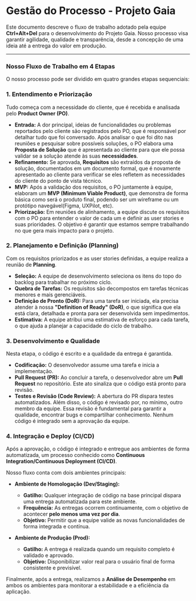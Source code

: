 # Gestão do Processo - Projeto Gaia

Este documento descreve o fluxo de trabalho adotado pela equipe **Ctrl+Alt+Del** para o desenvolvimento do Projeto Gaia. Nosso processo visa garantir agilidade, qualidade e transparência, desde a concepção de uma ideia até a entrega do valor em produção.

---

### Nosso Fluxo de Trabalho em 4 Etapas

O nosso processo pode ser dividido em quatro grandes etapas sequenciais:

### 1. Entendimento e Priorização

Tudo começa com a necessidade do cliente, que é recebida e analisada pelo **Product Owner (PO)**.

* **Entrada:** A dor principal, ideias de funcionalidades ou problemas reportados pelo cliente são registrados pelo PO, que é responsável por detalhar tudo que foi conversado. Após analisar o que foi dito nas reuniões e pesquisar sobre possíveis soluções, o PO elabora uma **Proposta de Solução** que é apresentada ao cliente para que ele possa validar se a solução atende às suas **necessidades**.
* **Refinamento:** Se aprovada, **Requisitos** são extraídos da proposta de solução, documentados em um documento formal, que é novamente apresentado ao cliente para verificar se eles refletem as necessidades do cliente do ponto de vista técnico.
* **MVP:** Após a validação dos requisitos, o PO juntamente à equipe, elaboram um **MVP (Minimum Viable Product)**, que demonstra de forma básica como será o produto final, podendo ser um wireframe ou um protótipo navegável(Figma, UXPilot, etc).
* **Priorização:** Em reuniões de alinhamento, a equipe discute os requisitos com o PO para entender o valor de cada um e definir as user stories e suas prioridades. O objetivo é garantir que estamos sempre trabalhando no que gera mais impacto para o projeto.

### 2. Planejamento e Definição (Planning)

Com os requisitos priorizados e as user stories definidas, a equipe realiza a reunião de **Planning**.

* **Seleção:** A equipe de desenvolvimento seleciona os itens do topo do backlog para trabalhar no próximo ciclo.
* **Quebra de Tarefas:** Os requisitos são decompostos em tarefas técnicas menores e mais gerenciáveis.
* **Definição de Pronto (DoR):** Para uma tarefa ser iniciada, ela precisa atender à nossa **"Definition of Ready" (DoR)**, o que significa que ela está clara, detalhada e pronta para ser desenvolvida sem impedimentos.
* **Estimativa:** A equipe atribui uma estimativa de esforço para cada tarefa, o que ajuda a planejar a capacidade do ciclo de trabalho.

### 3. Desenvolvimento e Qualidade

Nesta etapa, o código é escrito e a qualidade da entrega é garantida.

* **Codificação:** O desenvolvedor assume uma tarefa e inicia a implementação.
* **Pull Request (PR):** Ao concluir a tarefa, o desenvolvedor abre um **Pull Request** no repositório. Este ato sinaliza que o código está pronto para revisão.
* **Testes e Revisão (Code Review):** A abertura do PR dispara testes automatizados. Além disso, o código é revisado por, no mínimo, outro membro da equipe. Essa revisão é fundamental para garantir a qualidade, encontrar bugs e compartilhar conhecimento. Nenhum código é integrado sem a aprovação da equipe.

### 4. Integração e Deploy (CI/CD)

Após a aprovação, o código é integrado e entregue aos ambientes de forma automatizada, um processo conhecido como **Continuous Integration/Continuous Deployment (CI/CD)**.

Nosso fluxo conta com dois ambientes principais:

* **Ambiente de Homologação (Dev/Staging):**
    * **Gatilho:** Qualquer integração de código na base principal dispara uma entrega automatizada para este ambiente.
    * **Frequência:** As entregas ocorrem continuamente, com o objetivo de acontecer **pelo menos uma vez por dia**.
    * **Objetivo:** Permitir que a equipe valide as novas funcionalidades de forma integrada e contínua.

* **Ambiente de Produção (Prod):**
    * **Gatilho:** A entrega é realizada quando um requisito completo é validado e aprovado.
    * **Objetivo:** Disponibilizar valor real para o usuário final de forma consistente e previsível.

Finalmente, após a entrega, realizamos a **Análise de Desempenho** em ambos os ambientes para monitorar a estabilidade e a eficiência da aplicação.